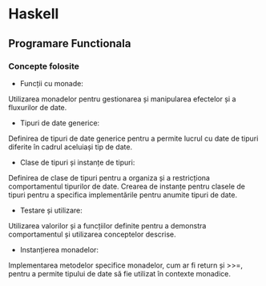 # Haskell
## Programare Functionala
### Concepte folosite
* Funcții cu monade:

Utilizarea monadelor pentru gestionarea și manipularea efectelor și a fluxurilor de date.
* Tipuri de date generice:

Definirea de tipuri de date generice pentru a permite lucrul cu date de tipuri diferite în cadrul aceluiași tip de date.
* Clase de tipuri și instanțe de tipuri:

Definirea de clase de tipuri pentru a organiza și a restricționa comportamentul tipurilor de date.
Crearea de instanțe pentru clasele de tipuri pentru a specifica implementările pentru anumite tipuri de date.
* Testare și utilizare:

Utilizarea valorilor și a funcțiilor definite pentru a demonstra comportamentul și utilizarea conceptelor descrise.
* Instanțierea monadelor:

Implementarea metodelor specifice monadelor, cum ar fi return și >>=, pentru a permite tipului de date să fie utilizat în contexte monadice.
